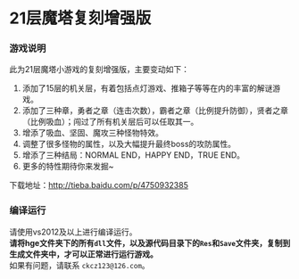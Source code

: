 21层魔塔复刻增强版 
================

### 游戏说明
  此为21层魔塔小游戏的复刻增强版，主要变动如下：

  1. 添加了15层的机关层，有着包括点灯游戏、推箱子等等在内的丰富的解谜游戏。
  2. 添加了三种章，勇者之章（连击次数），霸者之章（比例提升防御），贤者之章（比例吸血）；闯过了所有机关层后可以任取其一。
  3. 增添了吸血、坚固、魔攻三种怪物特效。
  4. 调整了很多怪物的属性，以及大幅提升最终boss的攻防属性。
  5. 增添了三种结局：NORMAL END，HAPPY END，TRUE END。
  6. 更多的特性期待你来发掘~

  下载地址：http://tieba.baidu.com/p/4750932385

### 编译运行

  请使用vs2012及以上进行编译运行。  
  **请将hge文件夹下的所有`dll`文件，以及源代码目录下的`Res`和`Save`文件夹，复制到生成文件夹中，才可以正常进行运行游戏。**   
  如果有问题，请联系 `ckcz123@126.com`。  